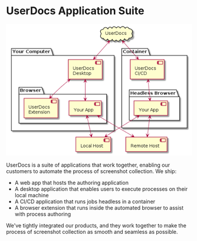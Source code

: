 # UserDocs Application Suite

![UserDocs Application Suite Simplified Architecture](images/architecture_simplified.png)

UserDocs is a suite of applications that work together, enabling our customers to automate the process of screenshot collection. We ship:
* A web app that hosts the authoring application
* A desktop application that enables users to execute processes on their local machine
* A CI/CD application that runs jobs headless in a container
* A browser extension that runs inside the automated browser to assist with process authoring

We've tightly integrated our products, and they work together to make the process of screenshot collection as smooth and seamless as possible.

